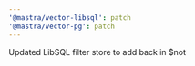 ```yaml
---
'@mastra/vector-libsql': patch
'@mastra/vector-pg': patch
---
```


Updated LibSQL filter store to add back in $not
